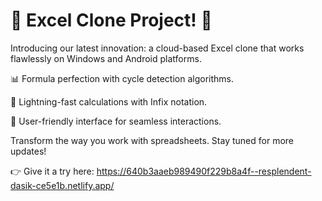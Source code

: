 # 🚀 Excel Clone Project! 🚀

Introducing our latest innovation: a cloud-based Excel clone that works flawlessly on Windows and Android platforms.

📊 Formula perfection with cycle detection algorithms.

🧮 Lightning-fast calculations with Infix notation.

🎨 User-friendly interface for seamless interactions.

Transform the way you work with spreadsheets. Stay tuned for more updates!

👉 Give it a try here: https://640b3aaeb989490f229b8a4f--resplendent-dasik-ce5e1b.netlify.app/
